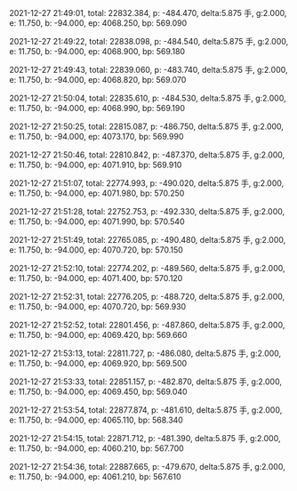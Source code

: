 2021-12-27 21:49:01, total: 22832.384, p: -484.470, delta:5.875 手, g:2.000, e: 11.750, b: -94.000, ep: 4068.250, bp: 569.090

2021-12-27 21:49:22, total: 22838.098, p: -484.540, delta:5.875 手, g:2.000, e: 11.750, b: -94.000, ep: 4068.900, bp: 569.180

2021-12-27 21:49:43, total: 22839.060, p: -483.740, delta:5.875 手, g:2.000, e: 11.750, b: -94.000, ep: 4068.820, bp: 569.070

2021-12-27 21:50:04, total: 22835.610, p: -484.530, delta:5.875 手, g:2.000, e: 11.750, b: -94.000, ep: 4068.990, bp: 569.190

2021-12-27 21:50:25, total: 22815.087, p: -486.750, delta:5.875 手, g:2.000, e: 11.750, b: -94.000, ep: 4073.170, bp: 569.990

2021-12-27 21:50:46, total: 22810.842, p: -487.370, delta:5.875 手, g:2.000, e: 11.750, b: -94.000, ep: 4071.910, bp: 569.910

2021-12-27 21:51:07, total: 22774.993, p: -490.020, delta:5.875 手, g:2.000, e: 11.750, b: -94.000, ep: 4071.980, bp: 570.250

2021-12-27 21:51:28, total: 22752.753, p: -492.330, delta:5.875 手, g:2.000, e: 11.750, b: -94.000, ep: 4071.990, bp: 570.540

2021-12-27 21:51:49, total: 22765.085, p: -490.480, delta:5.875 手, g:2.000, e: 11.750, b: -94.000, ep: 4070.720, bp: 570.150

2021-12-27 21:52:10, total: 22774.202, p: -489.560, delta:5.875 手, g:2.000, e: 11.750, b: -94.000, ep: 4071.400, bp: 570.120

2021-12-27 21:52:31, total: 22776.205, p: -488.720, delta:5.875 手, g:2.000, e: 11.750, b: -94.000, ep: 4070.720, bp: 569.930

2021-12-27 21:52:52, total: 22801.456, p: -487.860, delta:5.875 手, g:2.000, e: 11.750, b: -94.000, ep: 4069.420, bp: 569.660

2021-12-27 21:53:13, total: 22811.727, p: -486.080, delta:5.875 手, g:2.000, e: 11.750, b: -94.000, ep: 4069.920, bp: 569.500

2021-12-27 21:53:33, total: 22851.157, p: -482.870, delta:5.875 手, g:2.000, e: 11.750, b: -94.000, ep: 4069.450, bp: 569.040

2021-12-27 21:53:54, total: 22877.874, p: -481.610, delta:5.875 手, g:2.000, e: 11.750, b: -94.000, ep: 4065.110, bp: 568.340

2021-12-27 21:54:15, total: 22871.712, p: -481.390, delta:5.875 手, g:2.000, e: 11.750, b: -94.000, ep: 4060.210, bp: 567.700

2021-12-27 21:54:36, total: 22887.665, p: -479.670, delta:5.875 手, g:2.000, e: 11.750, b: -94.000, ep: 4061.210, bp: 567.610